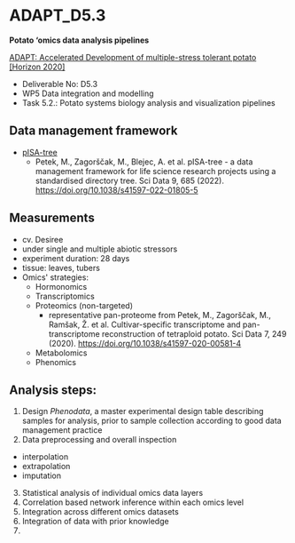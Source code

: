 # ADAPT_D5.3
**Potato ‘omics data analysis pipelines**

[ADAPT: Accelerated Development of multiple-stress tolerant potato [Horizon 2020]](https://adapt.univie.ac.at/)

- Deliverable No:	D5.3 
- WP5 Data integration and modelling
- Task 5.2.: Potato systems biology analysis and visualization pipelines

## Data management framework
- [pISA-tree](https://github.com/NIB-SI/pISA-tree)
  * Petek, M., Zagorščak, M., Blejec, A. et al. pISA-tree - a data management framework for life science research projects using a standardised directory tree. Sci Data 9, 685 (2022). https://doi.org/10.1038/s41597-022-01805-5

## Measurements
- cv. Desiree
- under single and multiple abiotic stressors
- experiment duration: 28 days
- tissue: leaves, tubers
- Omics' strategies: 
  * Hormonomics
  * Transcriptomics 
  * Proteomics (non-targeted)
    * representative pan-proteome from Petek, M., Zagorščak, M., Ramšak, Ž. et al. Cultivar-specific transcriptome and pan-transcriptome reconstruction of tetraploid potato. Sci Data 7, 249 (2020). https://doi.org/10.1038/s41597-020-00581-4
  * Metabolomics 
  * Phenomics

## Analysis steps:
1. Design _Phenodata_, a master experimental design table describing samples for analysis, prior to sample collection according to good data management practice
2. Data preprocessing and overall inspection
  * interpolation
  * extrapolation 
  * imputation
3. Statistical analysis of individual omics data layers
4. Correlation based network inference within each omics level
5. Integration across different omics datasets
6. Integration of data with prior knowledge
7. 
